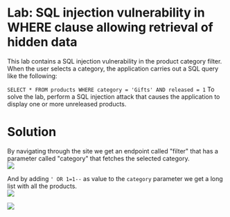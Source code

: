 # Lab: SQL injection vulnerability in WHERE clause allowing retrieval of hidden data
This lab contains a SQL injection vulnerability in the product category filter. When the user selects a category, the application carries out a SQL query like the following:

```SELECT * FROM products WHERE category = 'Gifts' AND released = 1```
To solve the lab, perform a SQL injection attack that causes the application to display one or more unreleased products.

# Solution
By navigating through the site we get an endpoint called "filter" that has a parameter called "category" that fetches the selected category.   
![](./img/Lab_1_FIlter_endpoint.png)

And by adding ```' OR 1=1--``` as value to the ```category``` parameter we get a long list with all the products.  
![](./img/Lab_1_SQLi_request.png)


![](./img/Lab_1_Solved.png)